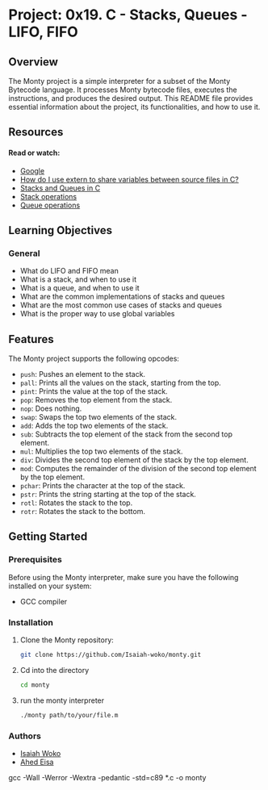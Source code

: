 # Project: 0x19. C - Stacks, Queues - LIFO, FIFO

## Overview

The Monty project is a simple interpreter for a subset of the Monty Bytecode language. It processes Monty bytecode files, executes the instructions, and produces the desired output. This README file provides essential information about the project, its functionalities, and how to use it.


## Resources

#### Read or watch:

* [Google](https://intranet.alxswe.com/rltoken/tn1X658KGumYYq_szFJI5w)
* [How do I use extern to share variables between source files in C?](https://intranet.alxswe.com/rltoken/0KVWTdE8xXy__jUfBfakCw)
* [Stacks and Queues in C](https://intranet.alxswe.com/rltoken/udmomL4F4mF630D2Z-ltqg)
* [Stack operations](https://intranet.alxswe.com/rltoken/fj_-SJXW-pWxgAnstsARoQ)
* [Queue operations](https://intranet.alxswe.com/rltoken/6Y_GVoIH_rV45xd7w0a9FA)
## Learning Objectives

### General

* What do LIFO and FIFO mean
* What is a stack, and when to use it
* What is a queue, and when to use it
* What are the common implementations of stacks and queues
* What are the most common use cases of stacks and queues
* What is the proper way to use global variables

## Features

The Monty project supports the following opcodes:

- `push`: Pushes an element to the stack.
- `pall`: Prints all the values on the stack, starting from the top.
- `pint`: Prints the value at the top of the stack.
- `pop`: Removes the top element from the stack.
- `nop`: Does nothing.
- `swap`: Swaps the top two elements of the stack.
- `add`: Adds the top two elements of the stack.
- `sub`: Subtracts the top element of the stack from the second top element.
- `mul`: Multiplies the top two elements of the stack.
- `div`: Divides the second top element of the stack by the top element.
- `mod`: Computes the remainder of the division of the second top element by the top element.
- `pchar`: Prints the character at the top of the stack.
- `pstr`: Prints the string starting at the top of the stack.
- `rotl`: Rotates the stack to the top.
- `rotr`: Rotates the stack to the bottom.

## Getting Started

### Prerequisites

Before using the Monty interpreter, make sure you have the following installed on your system:

- GCC compiler

### Installation

1. Clone the Monty repository:

   ```bash
   git clone https://github.com/Isaiah-woko/monty.git

2. Cd into the directory

	```bash
	cd monty

3. run the monty interpreter

	```bash
	./monty path/to/your/file.m

### Authors

- [Isaiah Woko](https://github.com/isaiah-woko)
- [Ahed Eisa](https://github.com/be-great)


gcc -Wall -Werror -Wextra -pedantic -std=c89 *.c -o monty